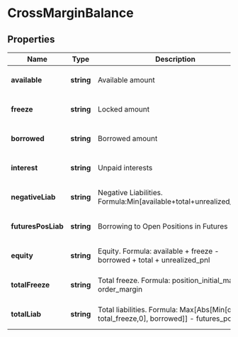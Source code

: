 # CrossMarginBalance

## Properties

Name | Type | Description | Notes
------------ | ------------- | ------------- | -------------
**available** | **string** | Available amount | [optional] [default to undefined]
**freeze** | **string** | Locked amount | [optional] [default to undefined]
**borrowed** | **string** | Borrowed amount | [optional] [default to undefined]
**interest** | **string** | Unpaid interests | [optional] [default to undefined]
**negativeLiab** | **string** | Negative Liabilities. Formula:Min[available+total+unrealized_pnl,0] | [optional] [default to undefined]
**futuresPosLiab** | **string** | Borrowing to Open Positions in Futures | [optional] [default to undefined]
**equity** | **string** | Equity. Formula: available + freeze - borrowed + total + unrealized_pnl | [optional] [default to undefined]
**totalFreeze** | **string** | Total freeze. Formula: position_initial_margin + order_margin | [optional] [default to undefined]
**totalLiab** | **string** | Total liabilities. Formula: Max[Abs[Min[quity - total_freeze,0], borrowed]] - futures_pos_liab | [optional] [default to undefined]

